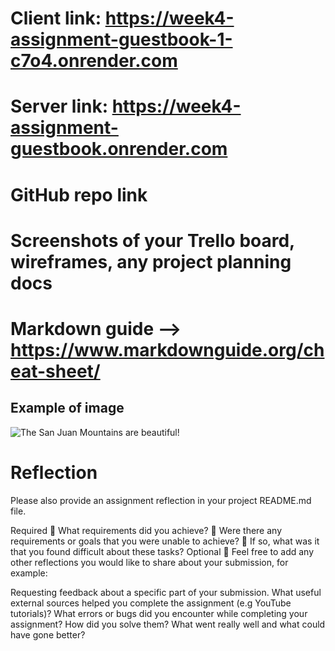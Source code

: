 # Client link: https://week4-assignment-guestbook-1-c7o4.onrender.com

# Server link: https://week4-assignment-guestbook.onrender.com

# GitHub repo link

# Screenshots of your Trello board, wireframes, any project planning docs

# Markdown guide --> https://www.markdownguide.org/cheat-sheet/

## Example of image

![The San Juan Mountains are beautiful!](/assets/images/san-juan-mountains.jpg "San Juan Mountains")

# Reflection

Please also provide an assignment reflection in your project README.md file.

Required
🎯 What requirements did you achieve?
🎯 Were there any requirements or goals that you were unable to achieve?
🎯 If so, what was it that you found difficult about these tasks?
Optional
🏹 Feel free to add any other reflections you would like to share about your submission, for example:

Requesting feedback about a specific part of your submission.
What useful external sources helped you complete the assignment (e.g YouTube tutorials)?
What errors or bugs did you encounter while completing your assignment? How did you solve them?
What went really well and what could have gone better?
